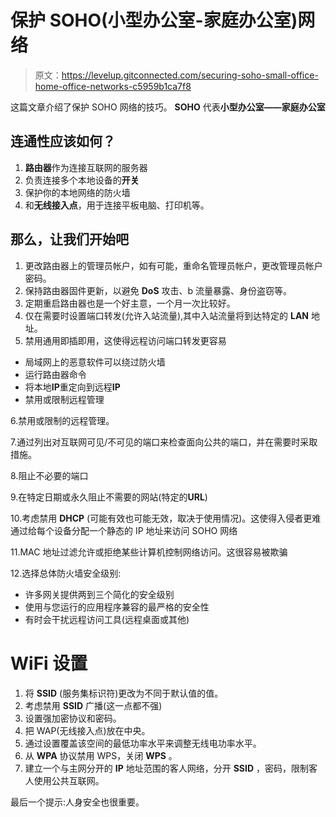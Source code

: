 # 保护 SOHO(小型办公室-家庭办公室)网络

> 原文：<https://levelup.gitconnected.com/securing-soho-small-office-home-office-networks-c5959b1ca7f8>

这篇文章介绍了保护 SOHO 网络的技巧。 **SOHO** 代表**小型办公室——家庭办公室**

## 连通性应该如何？

1.  **路由器**作为连接互联网的服务器
2.  负责连接多个本地设备的**开关**
3.  保护你的本地网络的防火墙
4.  和**无线接入点**，用于连接平板电脑、打印机等。

## 那么，让我们开始吧

1.  更改路由器上的管理员帐户，如有可能，重命名管理员帐户，更改管理员帐户密码。
2.  保持路由器固件更新，以避免 **DoS** 攻击、b 流量暴露、身份盗窃等。
3.  定期重启路由器也是一个好主意，一个月一次比较好。
4.  仅在需要时设置端口转发(允许入站流量),其中入站流量将到达特定的 **LAN** 地址。
5.  禁用通用即插即用，这使得远程访问端口转发更容易

*   局域网上的恶意软件可以绕过防火墙
*   运行路由器命令
*   将本地**IP**重定向到远程**IP**
*   禁用或限制远程管理

6.禁用或限制的远程管理。

7.通过列出对互联网可见/不可见的端口来检查面向公共的端口，并在需要时采取措施。

8.阻止不必要的端口

9.在特定日期或永久阻止不需要的网站(特定的**URL**)

10.考虑禁用 **DHCP** (可能有效也可能无效，取决于使用情况)。这使得入侵者更难通过给每个设备分配一个静态的 IP 地址来访问 SOHO 网络

11.MAC 地址过滤允许或拒绝某些计算机控制网络访问。这很容易被欺骗

12.选择总体防火墙安全级别:

*   许多网关提供两到三个简化的安全级别
*   使用与您运行的应用程序兼容的最严格的安全性
*   有时会干扰远程访问工具(远程桌面或其他)

# WiFi 设置

1.  将 **SSID** (服务集标识符)更改为不同于默认值的值。
2.  考虑禁用 **SSID** 广播(这一点都不强)
3.  设置强加密协议和密码。
4.  把 WAP(无线接入点)放在中央。
5.  通过设置覆盖该空间的最低功率水平来调整无线电功率水平。
6.  从 **WPA** 协议禁用 WPS，关闭 **WPS** 。
7.  建立一个与主网分开的 **IP** 地址范围的客人网络，分开 **SSID** ，密码，限制客人使用公共互联网。

最后一个提示:人身安全也很重要。